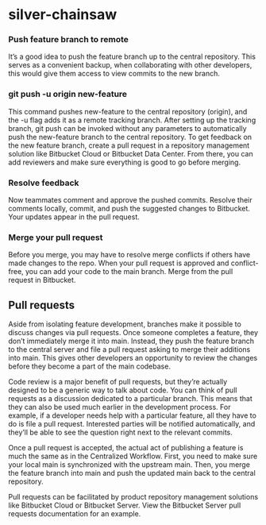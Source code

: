 # silver-chainsaw

### Push feature branch to remote
It’s a good idea to push the feature branch up to the central repository. This serves as a convenient backup, when collaborating with other developers, this would give them access to view commits to the new branch.

### git push -u origin new-feature
This command pushes new-feature to the central repository (origin), and the -u flag adds it as a remote tracking branch. After setting up the tracking branch, git push can be invoked without any parameters to automatically push the new-feature branch to the central repository. To get feedback on the new feature branch, create a pull request in a repository management solution like Bitbucket Cloud or Bitbucket Data Center. From there, you can add reviewers and make sure everything is good to go before merging.

### Resolve feedback
Now teammates comment and approve the pushed commits. Resolve their comments locally, commit, and push the suggested changes to Bitbucket. Your updates appear in the pull request.

### Merge your pull request
Before you merge, you may have to resolve merge conflicts if others have made changes to the repo. When your pull request is approved and conflict-free, you can add your code to the main branch. Merge from the pull request in Bitbucket.

## Pull requests
Aside from isolating feature development, branches make it possible to discuss changes via pull requests. Once someone completes a feature, they don’t immediately merge it into main. Instead, they push the feature branch to the central server and file a pull request asking to merge their additions into main. This gives other developers an opportunity to review the changes before they become a part of the main codebase.

Code review is a major benefit of pull requests, but they’re actually designed to be a generic way to talk about code. You can think of pull requests as a discussion dedicated to a particular branch. This means that they can also be used much earlier in the development process. For example, if a developer needs help with a particular feature, all they have to do is file a pull request. Interested parties will be notified automatically, and they’ll be able to see the question right next to the relevant commits.

Once a pull request is accepted, the actual act of publishing a feature is much the same as in the Centralized Workflow. First, you need to make sure your local main is synchronized with the upstream main. Then, you merge the feature branch into main and push the updated main back to the central repository.

Pull requests can be facilitated by product repository management solutions like Bitbucket Cloud or Bitbucket Server. View the Bitbucket Server pull requests documentation for an example.